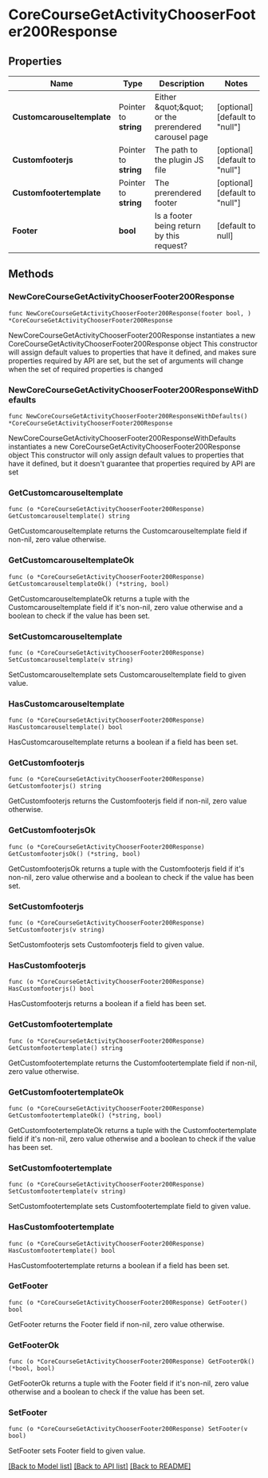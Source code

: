 # CoreCourseGetActivityChooserFooter200Response

## Properties

Name | Type | Description | Notes
------------ | ------------- | ------------- | -------------
**Customcarouseltemplate** | Pointer to **string** | Either \&quot;\&quot; or the prerendered carousel page | [optional] [default to "null"]
**Customfooterjs** | Pointer to **string** | The path to the plugin JS file | [optional] [default to "null"]
**Customfootertemplate** | Pointer to **string** | The prerendered footer | [optional] [default to "null"]
**Footer** | **bool** | Is a footer being return by this request? | [default to null]

## Methods

### NewCoreCourseGetActivityChooserFooter200Response

`func NewCoreCourseGetActivityChooserFooter200Response(footer bool, ) *CoreCourseGetActivityChooserFooter200Response`

NewCoreCourseGetActivityChooserFooter200Response instantiates a new CoreCourseGetActivityChooserFooter200Response object
This constructor will assign default values to properties that have it defined,
and makes sure properties required by API are set, but the set of arguments
will change when the set of required properties is changed

### NewCoreCourseGetActivityChooserFooter200ResponseWithDefaults

`func NewCoreCourseGetActivityChooserFooter200ResponseWithDefaults() *CoreCourseGetActivityChooserFooter200Response`

NewCoreCourseGetActivityChooserFooter200ResponseWithDefaults instantiates a new CoreCourseGetActivityChooserFooter200Response object
This constructor will only assign default values to properties that have it defined,
but it doesn't guarantee that properties required by API are set

### GetCustomcarouseltemplate

`func (o *CoreCourseGetActivityChooserFooter200Response) GetCustomcarouseltemplate() string`

GetCustomcarouseltemplate returns the Customcarouseltemplate field if non-nil, zero value otherwise.

### GetCustomcarouseltemplateOk

`func (o *CoreCourseGetActivityChooserFooter200Response) GetCustomcarouseltemplateOk() (*string, bool)`

GetCustomcarouseltemplateOk returns a tuple with the Customcarouseltemplate field if it's non-nil, zero value otherwise
and a boolean to check if the value has been set.

### SetCustomcarouseltemplate

`func (o *CoreCourseGetActivityChooserFooter200Response) SetCustomcarouseltemplate(v string)`

SetCustomcarouseltemplate sets Customcarouseltemplate field to given value.

### HasCustomcarouseltemplate

`func (o *CoreCourseGetActivityChooserFooter200Response) HasCustomcarouseltemplate() bool`

HasCustomcarouseltemplate returns a boolean if a field has been set.

### GetCustomfooterjs

`func (o *CoreCourseGetActivityChooserFooter200Response) GetCustomfooterjs() string`

GetCustomfooterjs returns the Customfooterjs field if non-nil, zero value otherwise.

### GetCustomfooterjsOk

`func (o *CoreCourseGetActivityChooserFooter200Response) GetCustomfooterjsOk() (*string, bool)`

GetCustomfooterjsOk returns a tuple with the Customfooterjs field if it's non-nil, zero value otherwise
and a boolean to check if the value has been set.

### SetCustomfooterjs

`func (o *CoreCourseGetActivityChooserFooter200Response) SetCustomfooterjs(v string)`

SetCustomfooterjs sets Customfooterjs field to given value.

### HasCustomfooterjs

`func (o *CoreCourseGetActivityChooserFooter200Response) HasCustomfooterjs() bool`

HasCustomfooterjs returns a boolean if a field has been set.

### GetCustomfootertemplate

`func (o *CoreCourseGetActivityChooserFooter200Response) GetCustomfootertemplate() string`

GetCustomfootertemplate returns the Customfootertemplate field if non-nil, zero value otherwise.

### GetCustomfootertemplateOk

`func (o *CoreCourseGetActivityChooserFooter200Response) GetCustomfootertemplateOk() (*string, bool)`

GetCustomfootertemplateOk returns a tuple with the Customfootertemplate field if it's non-nil, zero value otherwise
and a boolean to check if the value has been set.

### SetCustomfootertemplate

`func (o *CoreCourseGetActivityChooserFooter200Response) SetCustomfootertemplate(v string)`

SetCustomfootertemplate sets Customfootertemplate field to given value.

### HasCustomfootertemplate

`func (o *CoreCourseGetActivityChooserFooter200Response) HasCustomfootertemplate() bool`

HasCustomfootertemplate returns a boolean if a field has been set.

### GetFooter

`func (o *CoreCourseGetActivityChooserFooter200Response) GetFooter() bool`

GetFooter returns the Footer field if non-nil, zero value otherwise.

### GetFooterOk

`func (o *CoreCourseGetActivityChooserFooter200Response) GetFooterOk() (*bool, bool)`

GetFooterOk returns a tuple with the Footer field if it's non-nil, zero value otherwise
and a boolean to check if the value has been set.

### SetFooter

`func (o *CoreCourseGetActivityChooserFooter200Response) SetFooter(v bool)`

SetFooter sets Footer field to given value.



[[Back to Model list]](../README.md#documentation-for-models) [[Back to API list]](../README.md#documentation-for-api-endpoints) [[Back to README]](../README.md)


